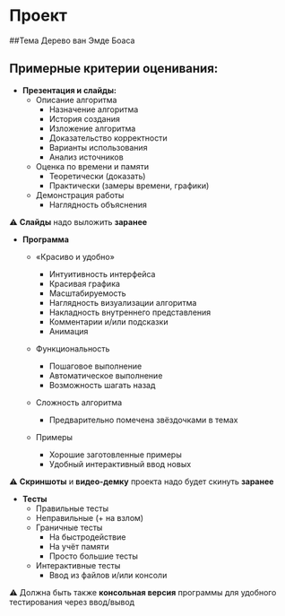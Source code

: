 # Проект

##Тема
Дерево ван Эмде Боаса

## Примерные критерии оценивания:

- **Презентация и слайды:**
  - Описание алгоритма
    - Назначение алгоритма
    - История создания
    - Изложение алгоритма
    - Доказательство корректности
    - Варианты использования
    - Анализ источников
  - Оценка по времени и памяти
    - Теоретически (доказать)
    - Практически (замеры времени, графики)
  - Демонстрация работы
    - Наглядность объяснения

⚠️ **Слайды** надо выложить **заранее**

- **Программа**
  - «Красиво и удобно»
    - Интуитивность интерфейса
    - Красивая графика
    - Масштабируемость
    - Наглядность визуализации алгоритма
    - Накладность внутреннего представления
    - Комментарии и/или подсказки
    - Анимация
  - Функциональность
    - Пошаговое выполнение
    - Автоматическое выполнение
    - Возможность шагать назад

  - Сложность алгоритма
    - Предварительно помечена звёздочками в темах
  - Примеры
    - Хорошие заготовленные примеры
    - Удобный интерактивный ввод новых

⚠️ **Скриншоты** и **видео-демку** проекта надо будет скинуть **заранее**

- **Тесты**
  - Правильные тесты
  - Неправильные (+ на взлом)
  - Граничные тесты
    - На быстродействие
    - На учёт памяти
    - Просто большие тесты
  - Интерактивные тесты
    - Ввод из файлов и/или консоли

⚠️ Должна быть также **консольная версия** программы для удобного тестирования через ввод/вывод

